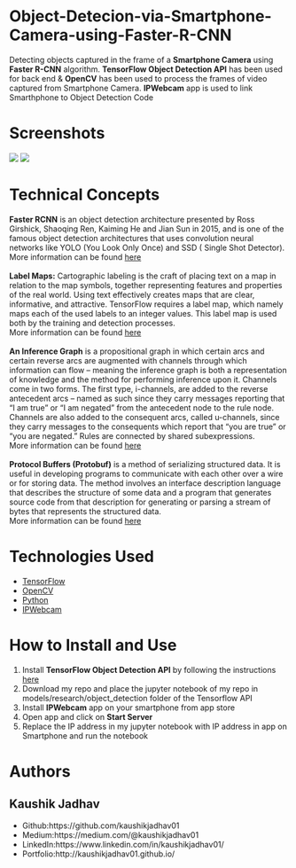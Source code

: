 # Object-Detecion-via-Smartphone-Camera-using-Faster-R-CNN
Detecting objects captured in the frame of a <b>Smartphone Camera</b> using <b>Faster R-CNN</b> algorithm. <b>TensorFlow Object Detection API</b> has been used for back end &amp; <b>OpenCV</b> has been used to process the frames of video captured from Smartphone Camera. <b>IPWebcam</b> app is used to link Smarthphone to Object Detection Code

# Screenshots
<img src="https://github.com/kaushikjadhav01/Object-Detecion-via-Smartphone-Camera-using-Faster-R-CNN/blob/master/screenshots/ipwebcam2.jpg">
<img src="https://github.com/kaushikjadhav01/Object-Detecion-via-Smartphone-Camera-using-Faster-R-CNN/blob/master/screenshots/output_smartphone.PNG">

# Technical Concepts
<b>Faster RCNN</b> is an object detection architecture presented by Ross Girshick, Shaoqing Ren, Kaiming He and Jian Sun in 2015, and is one of the famous object detection architectures that uses convolution neural networks like YOLO (You Look Only Once) and SSD ( Single Shot Detector).<br>
More information can be found <a href="https://towardsdatascience.com/faster-rcnn-object-detection-f865e5ed7fc4">here</a>
<br>
<br>
<b>Label Maps:</b>  Cartographic labeling is the craft of placing text on a map in relation to the map symbols, together representing features and properties of the real world. Using text effectively creates maps that are clear, informative, and attractive. TensorFlow requires a label map, which namely maps each of the used labels to an integer values. This label map is used both by the training and detection processes.<br>
More information can be found <a href="https://tensorflow-object-detection-api-tutorial.readthedocs.io/en/latest/training.html">here</a>
<br>
<br>
<b>An Inference Graph</b> is a propositional graph in which certain arcs and certain reverse arcs are augmented with channels through which information can flow – meaning the inference graph is both a representation of knowledge and the method for performing inference upon it. Channels come in two forms. The first type, i-channels, are added to the reverse antecedent arcs – named as such since they carry messages reporting that “I am true” or “I am negated” from the antecedent node to the rule node. Channels are also added to the consequent arcs, called u-channels, since they carry messages to the consequents which report that “you are true” or “you are negated.” Rules are connected by shared subexpressions.<br>
More information can be found <a href="http://www.cogsys.org/papers/2013poster15.pdf">here</a>
<br>
<br>
<b>Protocol Buffers (Protobuf)</b> is a method of serializing structured data. It is useful in developing programs to communicate with each other over a wire or for storing data. The method involves an interface description language that describes the structure of some data and a program that generates source code from that description for generating or parsing a stream of bytes that represents the structured data.<br>
More information can be found <a href="http://www.cogsys.org/papers/2013poster15.pdf">here</a>

# Technologies Used
<ul>
<li><a href="https://www.tensorflow.org/">TensorFlow</a></li>
<li><a href="https://opencv.org/">OpenCV</a></li>
<li><a href="https://www.python.org/">Python</a></li>
<li><a href="https://play.google.com/store/apps/details?id=com.pas.webcam&hl=en_IN">IPWebcam</a></li>
</ul>

# How to Install and Use
<ol>
<li>Install <b>TensorFlow Object Detection API</b> by following the instructions <a href="https://github.com/tensorflow/models/blob/master/research/object_detection/g3doc/installation.md">here</a></li>
<li>Download my repo and place the jupyter notebook of my repo in models/research/object_detection folder of the Tensorflow API</li>
<li>Install <b>IPWebcam</b> app on your smartphone from app store</li>
<li>Open app and click on <b>Start Server</b></li>
<li>Replace the IP address in my jupyter notebook with IP address in app on Smartphone and run the notebook</li>
</ol>

# Authors
## Kaushik Jadhav
<ul>
<li>Github:https://github.com/kaushikjadhav01</li>
<li>Medium:https://medium.com/@kaushikjadhav01</li>
<li>LinkedIn:https://www.linkedin.com/in/kaushikjadhav01/</li>
<li>Portfolio:http://kaushikjadhav01.github.io/</li>
</ul>

